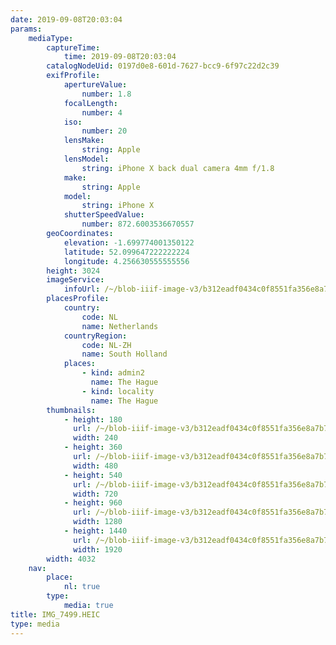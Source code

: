```yaml
---
date: 2019-09-08T20:03:04
params:
    mediaType:
        captureTime:
            time: 2019-09-08T20:03:04
        catalogNodeUid: 0197d0e8-601d-7627-bcc9-6f97c22d2c39
        exifProfile:
            apertureValue:
                number: 1.8
            focalLength:
                number: 4
            iso:
                number: 20
            lensMake:
                string: Apple
            lensModel:
                string: iPhone X back dual camera 4mm f/1.8
            make:
                string: Apple
            model:
                string: iPhone X
            shutterSpeedValue:
                number: 872.6003536670557
        geoCoordinates:
            elevation: -1.699774001350122
            latitude: 52.099647222222224
            longitude: 4.256630555555556
        height: 3024
        imageService:
            infoUrl: /~/blob-iiif-image-v3/b312eadf0434c0f8551fa356e8a7b71529e05ceb6a2e31c43763ad708659b18c/info.json
        placesProfile:
            country:
                code: NL
                name: Netherlands
            countryRegion:
                code: NL-ZH
                name: South Holland
            places:
                - kind: admin2
                  name: The Hague
                - kind: locality
                  name: The Hague
        thumbnails:
            - height: 180
              url: /~/blob-iiif-image-v3/b312eadf0434c0f8551fa356e8a7b71529e05ceb6a2e31c43763ad708659b18c/full/240%2C180/0/default.jpg
              width: 240
            - height: 360
              url: /~/blob-iiif-image-v3/b312eadf0434c0f8551fa356e8a7b71529e05ceb6a2e31c43763ad708659b18c/full/480%2C360/0/default.jpg
              width: 480
            - height: 540
              url: /~/blob-iiif-image-v3/b312eadf0434c0f8551fa356e8a7b71529e05ceb6a2e31c43763ad708659b18c/full/720%2C540/0/default.jpg
              width: 720
            - height: 960
              url: /~/blob-iiif-image-v3/b312eadf0434c0f8551fa356e8a7b71529e05ceb6a2e31c43763ad708659b18c/full/1280%2C960/0/default.jpg
              width: 1280
            - height: 1440
              url: /~/blob-iiif-image-v3/b312eadf0434c0f8551fa356e8a7b71529e05ceb6a2e31c43763ad708659b18c/full/1920%2C1440/0/default.jpg
              width: 1920
        width: 4032
    nav:
        place:
            nl: true
        type:
            media: true
title: IMG_7499.HEIC
type: media
---
```

